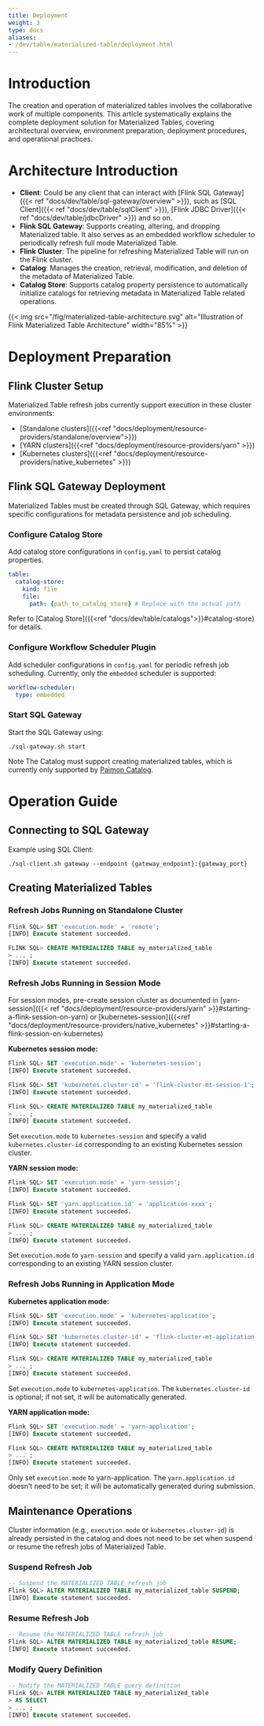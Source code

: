 ```yaml
---
title: Deployment
weight: 3
type: docs
aliases:
- /dev/table/materialized-table/deployment.html
---
```

<!--
Licensed to the Apache Software Foundation (ASF) under one
or more contributor license agreements.  See the NOTICE file
distributed with this work for additional information
regarding copyright ownership.  The ASF licenses this file
to you under the Apache License, Version 2.0 (the
"License"); you may not use this file except in compliance
with the License.  You may obtain a copy of the License at

  http://www.apache.org/licenses/LICENSE-2.0

Unless required by applicable law or agreed to in writing,
software distributed under the License is distributed on an
"AS IS" BASIS, WITHOUT WARRANTIES OR CONDITIONS OF ANY
KIND, either express or implied.  See the License for the
specific language governing permissions and limitations
under the License.
-->

# Introduction

The creation and operation of materialized tables involves the collaborative work of multiple components. This article systematically explains the complete deployment solution for Materialized Tables, covering architectural overview, environment preparation, deployment procedures, and operational practices.

# Architecture Introduction

- **Client**: Could be any client that can interact with [Flink SQL Gateway]({{< ref "docs/dev/table/sql-gateway/overview" >}}), such as [SQL Client]({{< ref "docs/dev/table/sqlClient" >}}), [Flink JDBC Driver]({{< ref "docs/dev/table/jdbcDriver" >}}) and so on.
- **Flink SQL Gateway**: Supports creating, altering, and dropping Materialized table. It also serves as an embedded workflow scheduler to periodically refresh full mode Materialized Table.
- **Flink Cluster**: The pipeline for refreshing Materialized Table will run on the Flink cluster.
- **Catalog**: Manages the creation, retrieval, modification, and deletion of the metadata of Materialized Table.
- **Catalog Store**: Supports catalog property persistence to automatically initialize catalogs for retrieving metadata in Materialized Table related operations.

{{< img src="/fig/materialized-table-architecture.svg" alt="Illustration of Flink Materialized Table Architecture" width="85%" >}}

# Deployment Preparation

## Flink Cluster Setup

Materialized Table refresh jobs currently support execution in these cluster environments:
* [Standalone clusters]({{<ref "docs/deployment/resource-providers/standalone/overview">}})
* [YARN clusters]({{<ref "docs/deployment/resource-providers/yarn" >}})
* [Kubernetes clusters]({{<ref "docs/deployment/resource-providers/native_kubernetes" >}})

## Flink SQL Gateway Deployment

Materialized Tables must be created through SQL Gateway, which requires specific configurations for metadata persistence and job scheduling.

### Configure Catalog Store

Add catalog store configurations in `config.yaml` to persist catalog properties. 

```yaml
table:
  catalog-store:
    kind: file
    file:
      path: {path_to_catalog_store} # Replace with the actual path
```
Refer to [Catalog Store]({{<ref "docs/dev/table/catalogs">}}#catalog-store) for details.

### Configure Workflow Scheduler Plugin

Add scheduler configurations in `config.yaml` for periodic refresh job scheduling. Currently, only the `embedded` scheduler is supported:

```yaml
workflow-scheduler:
  type: embedded
```

### Start SQL Gateway

Start the SQL Gateway using:

```shell
./sql-gateway.sh start
```

<span class="label label-danger">Note</span>
The Catalog must support creating materialized tables, which is currently only supported by [Paimon Catalog](https://paimon.apache.org/docs/master/concepts/table-types/#materialized-table).

# Operation Guide

## Connecting to SQL Gateway

Example using SQL Client:

```shell
./sql-client.sh gateway --endpoint {gateway_endpoint}:{gateway_port}
```

## Creating Materialized Tables

### Refresh Jobs Running on Standalone Cluster

```sql
Flink SQL> SET 'execution.mode' = 'remote';
[INFO] Execute statement succeeded.

FLINK SQL> CREATE MATERIALIZED TABLE my_materialized_table
> ... ;
[INFO] Execute statement succeeded.
```

### Refresh Jobs Running in Session Mode

For session modes, pre-create session cluster as documented in  [yarn-session]({{< ref "docs/deployment/resource-providers/yarn" >}}#starting-a-flink-session-on-yarn) or [kubernetes-session]({{<ref "docs/deployment/resource-providers/native_kubernetes" >}}#starting-a-flink-session-on-kubernetes)

**Kubernetes session mode:**

```sql
Flink SQL> SET 'execution.mode' = 'kubernetes-session';
[INFO] Execute statement succeeded.

Flink SQL> SET 'kubernetes.cluster-id' = 'flink-cluster-mt-session-1';
[INFO] Execute statement succeeded.

Flink SQL> CREATE MATERIALIZED TABLE my_materialized_table
> ... ;
[INFO] Execute statement succeeded.
```
Set `execution.mode` to `kubernetes-session` and specify a valid `kubernetes.cluster-id` corresponding to an existing Kubernetes session cluster.

**YARN session mode:**

```sql
Flink SQL> SET 'execution.mode' = 'yarn-session';
[INFO] Execute statement succeeded.

Flink SQL> SET 'yarn.application.id' = 'application-xxxx';
[INFO] Execute statement succeeded.

Flink SQL> CREATE MATERIALIZED TABLE my_materialized_table
> ... ;
[INFO] Execute statement succeeded.
```
Set `execution.mode` to `yarn-session` and specify a valid `yarn.application.id` corresponding to an existing YARN session cluster.

### Refresh Jobs Running in Application Mode

**Kubernetes application mode:**

```sql
Flink SQL> SET 'execution.mode' = 'kubernetes-application';
[INFO] Execute statement succeeded.

Flink SQL> SET 'kubernetes.cluster-id' = 'flink-cluster-mt-application-1';
[INFO] Execute statement succeeded.

Flink SQL> CREATE MATERIALIZED TABLE my_materialized_table
> ... ;
[INFO] Execute statement succeeded.
```
Set `execution.mode` to `kubernetes-application`. The `kubernetes.cluster-id` is optional; if not set, it will be automatically generated.

**YARN application mode:**

```sql
Flink SQL> SET 'execution.mode' = 'yarn-application';
[INFO] Execute statement succeeded.

Flink SQL> CREATE MATERIALIZED TABLE my_materialized_table
> ... ;
[INFO] Execute statement succeeded.
```
Only set `execution.mode` to yarn-application. The `yarn.application.id` doesn’t need to be set; it will be automatically generated during submission.

## Maintenance Operations

Cluster information (e.g., `execution.mode` or `kubernetes.cluster-id`) is already persisted in the catalog and does not need to be set when suspend or resume the refresh jobs of Materialized Table.

### Suspend Refresh Job

```sql
-- Suspend the MATERIALIZED TABLE refresh job
Flink SQL> ALTER MATERIALIZED TABLE my_materialized_table SUSPEND;
[INFO] Execute statement succeeded.
```

### Resume Refresh Job

```sql
-- Resume the MATERIALIZED TABLE refresh job
Flink SQL> ALTER MATERIALIZED TABLE my_materialized_table RESUME;
[INFO] Execute statement succeeded.
```

### Modify Query Definition

```sql
-- Modify the MATERIALIZED TABLE query definition
Flink SQL> ALTER MATERIALIZED TABLE my_materialized_table
> AS SELECT
> ... ;
[INFO] Execute statement succeeded.
```
